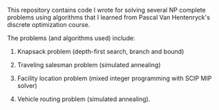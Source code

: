 This repository contains code I wrote for solving several NP complete problems using algorithms that I learned from Pascal Van Hentenryck's discrete optimization course.

The problems (and algorithms used) include: 

1. Knapsack problem (depth-first search, branch and bound)

2. Traveling salesman problem (simulated annealing)

3. Facility location problem (mixed integer programming with SCIP MIP solver)

4. Vehicle routing problem (simulated annealing).


